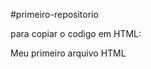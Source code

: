 #primeiro-repositorio

para copiar o codigo em HTML:

  <html>
  </h1>Meu primeiro arquivo HTML</h1>
  </html>
